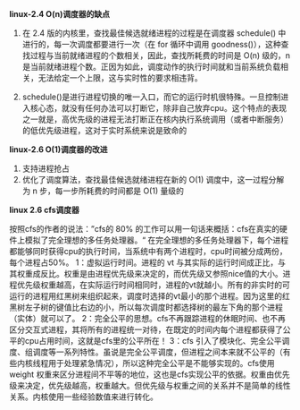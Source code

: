 **linux-2.4 O(n)调度器的缺点**

1. 在 2.4 版的内核里，查找最佳候选就绪进程的过程是在调度器 schedule() 中进行的，每一次调度都要进行一次（在 for 循环中调用 goodness()），这种查找过程与当前就绪进程的个数相关，因此，查找所耗费的时间是 O(n) 级的，n 是当前就绪进程个数。正因为如此，调度动作的执行时间就和当前系统负载相关，无法给定一个上限，这与实时性的要求相违背。

2. schedule()是进行进程切换的唯一入口，而它的运行时机很特殊。一旦控制进入核心态，就没有任何办法可以打断它，除非自己放弃cpu。这个特点的表现之一就是，高优先级的进程无法打断正在核内执行系统调用（或者中断服务）的低优先级进程，这对于实时系统来说是致命的

**linux-2.6 O(1)调度器的改进**

1. 支持进程抢占
2. 优化了调度算法，查找最佳候选就绪进程在新的 O(1) 调度中，这一过程分解为 n 步，每一步所耗费的时间都是 O(1) 量级的

**linux 2.6 cfs调度器**

按照cfs的作者的说法：”cfs的 80% 的工作可以用一句话来概括：cfs在真实的硬件上模拟了完全理想的多任务处理器。“ 在完全理想的多任务处理器下，每个进程都能够同时获得cpu的执行时间，当系统中有两个进程时，cpu时间被分成两份，每个进程占50%。
1：虚拟运行时间。进程的 vt 与其实际的运行时间成正比，与其权重成反比。权重是由进程优先级来决定的，而优先级又参照nice值的大小。进程优先级权重越高，在实际运行时间相同时，进程的vt就越小。所有的非实时的可运行的进程用红黑树来组织起来，调度时选择的vt最小的那个进程。因为这里的红黑树左子树的键值比右边的小，所以每次调度时都选择树的最左下角的那个进程（实体）就可以了。
2：完全公平的思想。cfs不再跟踪进程的休眠时间、也不再区分交互式进程，其将所有的进程统一对待，在既定的时间内每个进程都获得了公平的cpu占用时间，这就是cfs里的公平所在！
3：cfs 引入了模块化、完全公平调度、组调度等一系列特性。虽说是完全公平调度，但进程之间本来就不公平的（有些内核线程用于处理紧急情况），所以这种完全公平是不能够实现的。cfs使用weight 权重来区分进程间不平等的地位，这也是cfs实现公平的依据。权重由优先级来决定，优先级越高，权重越大。但优先级与权重之间的关系并不是简单的线性关系。内核使用一些经验数值来进行转化。